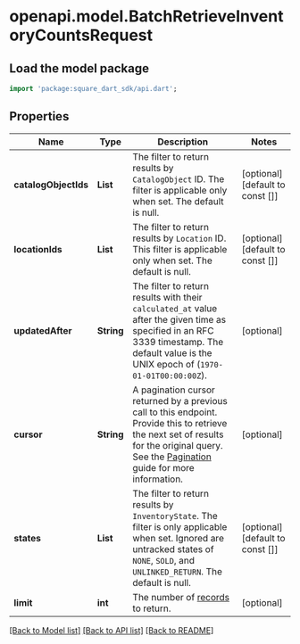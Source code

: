 # openapi.model.BatchRetrieveInventoryCountsRequest

## Load the model package
```dart
import 'package:square_dart_sdk/api.dart';
```

## Properties
Name | Type | Description | Notes
------------ | ------------- | ------------- | -------------
**catalogObjectIds** | **List<String>** | The filter to return results by `CatalogObject` ID. The filter is applicable only when set.  The default is null. | [optional] [default to const []]
**locationIds** | **List<String>** | The filter to return results by `Location` ID. This filter is applicable only when set. The default is null. | [optional] [default to const []]
**updatedAfter** | **String** | The filter to return results with their `calculated_at` value after the given time as specified in an RFC 3339 timestamp. The default value is the UNIX epoch of (`1970-01-01T00:00:00Z`). | [optional] 
**cursor** | **String** | A pagination cursor returned by a previous call to this endpoint. Provide this to retrieve the next set of results for the original query.  See the [Pagination](https://developer.squareup.com/docs/working-with-apis/pagination) guide for more information. | [optional] 
**states** | **List<String>** | The filter to return results by `InventoryState`. The filter is only applicable when set. Ignored are untracked states of `NONE`, `SOLD`, and `UNLINKED_RETURN`. The default is null. | [optional] [default to const []]
**limit** | **int** | The number of [records](https://developer.squareup.com/reference/square_2023-12-13/objects/InventoryCount) to return. | [optional] 

[[Back to Model list]](../README.md#documentation-for-models) [[Back to API list]](../README.md#documentation-for-api-endpoints) [[Back to README]](../README.md)



